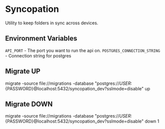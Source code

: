 # Syncopation

Utility to keep folders in sync across devices.

## Environment Variables

`API_PORT` - The port you want to run the api on.
`POSTGRES_CONNECTION_STRING` - Connection string for postgres

## Migrate UP

migrate -source file://migrations -database "postgres://${USER}:${PASSWORD}@localhost:5432/syncopation_dev?sslmode=disable" up

## Migrate DOWN

migrate -source file://migrations -database "postgres://${USER}:${PASSWORD}@localhost:5432/syncopation_dev?sslmode=disable" down 1
